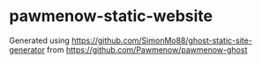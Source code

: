 # pawmenow-static-website

Generated using https://github.com/SimonMo88/ghost-static-site-generator from https://github.com/Pawmenow/pawmenow-ghost
